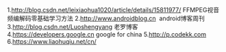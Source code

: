 
1.http://blog.csdn.net/leixiaohua1020/article/details/15811977/  FFMPEG视音频编解码零基础学习方法
2.http://www.androidblog.cn  android博客周刊
3.http://blog.csdn.net/Luoshengyang 老罗博客
4.https://developers.google.cn     google for china
5.http://p.codekk.com
6.https://www.liaohuqiu.net/cn/
